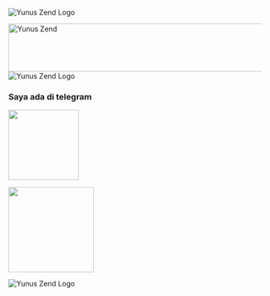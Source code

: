 ![Yunus Zend Logo](https://telegra.ph/file/d583c95753583e81d46ed.jpg)

<a href="https://cooltext.com"><img src="https://images.cooltext.com/5527031.gif" width="802" height="96" alt="Yunus Zend" /></a>
![Yunus Zend Logo](https://telegra.ph/file/2e90cde2cd2196b2c2eda.jpg)

### Saya ada di telegram 

<a href="https://t.me/ZendYNS"><img src="https://img.shields.io/badge/My%20Contact%3F-yes-red?&style=flat-square?&logo=telegram" width=140px></a></p>
<a href="https://t.me/KingUserbotSupport"><img src="https://img.shields.io/badge/Group%20Support%3F-yes-yellow?&style=flat-square?&logo=telegram" width=170px></a></p>
![Yunus Zend Logo](https://telegra.ph/file/ce9c9c274490d511fb001.jpg)
